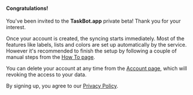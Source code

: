 #### Congratulations!

You've been invited to the **TaskBot.app** private beta! Thank you for your interest.

Once your account is created, the syncing starts immediately. Most of the features like labels, lists and colors are set up automatically by the service. However it's recommended to finish the setup by following a couple of manual steps from the [How To page](/howto).

You can delete your account at any time from the [Account page](/account), which will revoking the access to your data.

By signing up, you agree to our [Privacy Policy](/privacy-policy).
<!--stackedit_data:
eyJoaXN0b3J5IjpbLTE5Njg0MjI0NjMsMjA5ODgwNzc5Nl19
-->